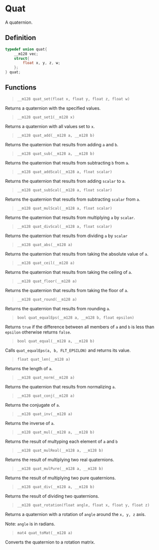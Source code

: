 # Quat

A quaternion.

## Definition

```c
typedef union quat{
	__m128 vec;
	struct{
		float x, y, z, w;
	};
} quat;
```

## Functions

>`__m128 quat_set(float x, float y, float z, float w)`

Returns a quaternion with the specified values.

>`__m128 quat_set1(__m128 x)`

Returns a quaternion with all values set to `x`.

>`__m128 quat_add(__m128 a, __m128 b)`

Returns the quaternion that results from adding `a` and `b`.

>`__m128 quat_sub(__m128 a, __m128 b)`

Returns the quaternion that results from subtracting `b` from `a`.

>`__m128 quat_addScal(__m128 a, float scalar)`

Returns the quaternion that results from adding `scalar` to `a`.

>`__m128 quat_subScal(__m128 a, float scalar)`

Returns the quaternion that resutls from subtracting `scalar` from `a`.

>`__m128 quat_mulScal(__m128 a, float scalar)`

Returns the quaternion that results from multiplying `a` by `scalar`.

>`__m128 quat_divScal(__m128 a, float scalar)`

Returns the quaternion that results from dividing `a` by `scalar`

>`__m128 quat_abs(__m128 a)`

Returns the quaternion that results from taking the absolute value of `a`.

>`__m128 quat_ceil(__m128 a)`

Returns the quaternion that results from taking the ceiling of `a`.

>`__m128 quat_floor(__m128 a)`

Returns the quaternion that results from taking the floor of `a`.

>`__m128 quat_round(__m128 a)`

Returns the quaternion that results from rounding `a`.

>`bool quat_equalEps(__m128 a, __m128 b, float epsilon)`

Returns `true` if the difference between all members of `a` and `b` is less
than `epsilon` otherwise returns `false`.

>`bool quat_equal(__m128 a, __m128 b)`

Calls `quat_equalEps(a, b, FLT_EPSILON)` and returns its value.

>`float quat_len(__m128 a)`

Returns the length of `a`.

>`__m128 quat_norm(__m128 a)`

Returns the quaternion that results from normalizing `a`.

>`__m128 quat_conj(__m128 a)`

Returns the conjugate of `a`.

>`__m128 quat_inv(__m128 a)`

Returns the inverse of `a`.

>`__m128 quat_mul(__m128 a, __m128 b)`

Returns the result of multyping each element of `a` and `b`

>`__m128 quat_mulReal(__m128 a, __m128 b)`

Returns the result of multiplying two real quaternions.

>`__m128 quat_mulPure(__m128 a, __m128 b)`

Returns the result of multiplying two pure quaternions.

>`__m128 quat_div(__m128 a, __m128 b)`

Returns the result of dividing two quaternions.

>`__m128 quat_rotation(float angle, float x, float y, float z)`

Returns a quaternion with a rotation of `angle` around the `x, y, z` axis.

Note: `angle` is in radians.

>`mat4 quat_toMat(__m128 a)`

Converts the quaternion to a rotation matrix.
